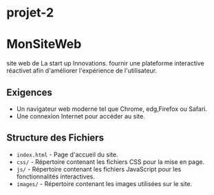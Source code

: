 # projet-2
# MonSiteWeb
site web de La start up Innovations. 
fournir une plateforme interactive réactivet afin d'améliorer l'expérience de l'utilisateur.

## Exigences

- Un navigateur web moderne tel que Chrome, edg,Firefox ou Safari.
- Une connexion Internet pour accéder au site.
## Structure des Fichiers

- `index.html` - Page d'accueil du site.
- `css/` - Répertoire contenant les fichiers CSS pour la mise en page.
- `js/` - Répertoire contenant les fichiers JavaScript pour les fonctionnalités interactives.
- `images/` - Répertoire contenant les images utilisées sur le site.

